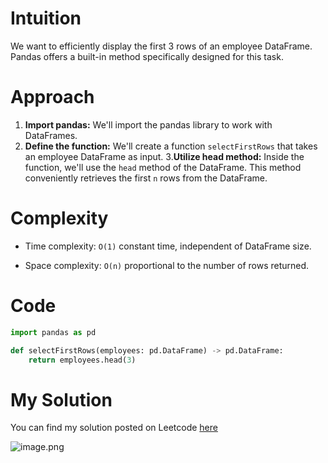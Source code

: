 # Intuition
We want to efficiently display the first 3 rows of an employee DataFrame. Pandas offers a built-in method specifically designed for this task.

# Approach
1. **Import pandas:** We'll import the pandas library to work with DataFrames.
2. **Define the function:** We'll create a function `selectFirstRows` that takes an employee DataFrame as input.
3.**Utilize head method:** Inside the function, we'll use the `head` method of the DataFrame. This method conveniently retrieves the first `n` rows from the DataFrame.

# Complexity
- Time complexity: `O(1)` constant time, independent of DataFrame size.

- Space complexity: `O(n)` proportional to the number of rows returned.

# Code
``` python
import pandas as pd

def selectFirstRows(employees: pd.DataFrame) -> pd.DataFrame:
    return employees.head(3)
```
# My Solution
You can find my solution posted on Leetcode [here](https://leetcode.com/problems/display-the-first-three-rows/solutions/5009081/simple-solution)

![image.png](https://assets.leetcode.com/users/images/b8bd6d11-c756-4b83-b91c-e606940060f4_1712858249.9922154.png)
